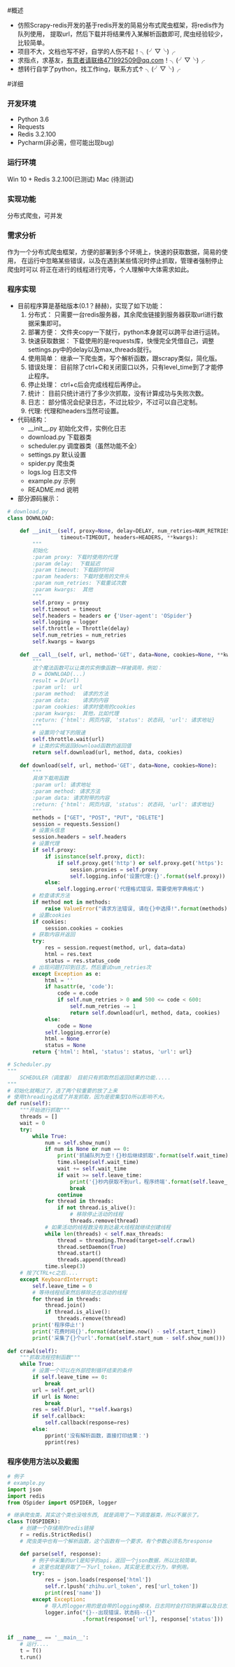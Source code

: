 #概述
* 仿照Scrapy-redis开发的基于redis开发的简易分布式爬虫框架，将redis作为队列使用，
提取url，然后下载并将结果传入某解析函数即可, 爬虫经验较少，比较简单。
* 项目不大，文档也写不好，自学的人伤不起！╮(╯▽╰)╭
* 求指点，求基友，有意者请联络471992509@qq.com！╮(╯▽╰)╭
* 想转行自学了python，找工作ing，联系方式↑ ╮(╯▽╰)╭

#详细

### 开发环境
* Python 3.6
* Requests 
* Redis 3.2.100
* Pycharm(非必需，但可能出现bug)

### 运行环境
Win 10 + Redis 3.2.100(已测试)
Mac (待测试)

### 实现功能
分布式爬虫，可并发

### 需求分析
作为一个分布式爬虫框架，方便的部署到多个环境上，快速的获取数据，简易的使用，
在运行中忽略某些错误，以及在遇到某些情况时停止抓取，管理者强制停止爬虫时可以
将正在进行的线程进行完等，个人理解中大体需求如此。

### 程序实现
* 目前程序算是基础版本(0.1？赫赫)，实现了如下功能：
    1. 分布式： 只需要一台redis服务器，其余爬虫链接到服务器获取url进行数据采集即可。
    2. 部署方便： 文件夹copy一下就行，python本身就可以跨平台进行运转。
    3. 快速获取数据： 下载使用的是requests库，快慢完全凭借自己，调整settings.py中的delay以及max_threads就行。
    4. 使用简单： 继承一下爬虫类，写个解析函数，跟scrapy类似，简化版。
    5. 错误处理： 目前除了ctrl+C和关闭窗口以外，只有level_time到了才能停止程序。
    6. 停止处理： ctrl+c后会完成线程后再停止。
    7. 统计： 目前只统计进行了多少次抓取，没有计算成功与失败次数。
    8. 日志： 部分情况会纪录日志，不过比较少，不过可以自己定制。 
    9. 代理:  代理和headers当然可设置。
* 代码结构：
    * \_\_init__.py   初始化文件，实例化日志
    * download.py     下载器类
    * scheduler.py    调度器类（虽然功能不全）
    * settings.py     默认设置
    * spider.py       爬虫类  
    * logs.log        日志文件
    * example.py      示例
    * README.md       说明
* 部分源码展示：
```python
# download.py
class DOWNLOAD:

    def __init__(self, proxy=None, delay=DELAY, num_retries=NUM_RETRIES,
                 timeout=TIMEOUT, headers=HEADERS, **kwargs):
        """
        初始化
        :param proxy: 下载时使用的代理
        :param delay:  下载延迟
        :param timeout: 下载超时时间
        :param headers: 下载时使用的文件头
        :param num_retries: 下载重试次数
        :param kwargs:  其他
        """
        self.proxy = proxy
        self.timeout = timeout
        self.headers = headers or {'User-agent': 'OSpider'}
        self.logging = logger
        self.throttle = Throttle(delay)
        self.num_retries = num_retries
        self.kwargs = kwargs
    
    def __call__(self, url, method='GET', data=None, cookies=None, **kwargs):
        """
        这个魔法函数可以让类的实例像函数一样被调用，例如：
        D = DOWNLOAD(...)
        result = D(url)
        :param url:  url
        :param method:  请求的方法
        :param data:    请求的内容
        :param cookies: 请求时使用的cookies
        :param kwargs:  其他，比如代理
        :return: {'html': 网页内容, 'status': 状态码, 'url': 请求地址}
        """
        # 设置同个域下的限速
        self.throttle.wait(url)
        # 让类的实例返回download函数的返回值
        return self.download(url, method, data, cookies)
    
    def download(self, url, method='GET', data=None, cookies=None):
        """
        具体下载用函数
        :param url: 请求地址
        :param method: 请求方法
        :param data: 请求附带的内容
        :return: {'html': 网页内容, 'status': 状态码, 'url': 请求地址}
        """
        methods = ["GET", "POST", "PUT", "DELETE"]
        session = requests.Session()
        # 设置头信息
        session.headers = self.headers
        # 设置代理
        if self.proxy:
            if isinstance(self.proxy, dict):
                if self.proxy.get('http') or self.proxy.get('https'):
                    session.proxies = self.proxy
                    self.logging.info('设置代理:{}'.format(self.proxy))
            else:
                self.logging.error('代理格式错误，需要使用字典格式')
        # 检查请求方法
        if method not in methods:
            raise ValueError("请求方法错误, 请在{}中选择!".format(methods))
        # 设置cookies
        if cookies:
            session.cookies = cookies
        # 获取内容并返回
        try:
            res = session.request(method, url, data=data)
            html = res.text
            status = res.status_code
        # 出现问题打印到日志，然后重试num_retries次
        except Exception as e:
            html = ''
            if hasattr(e, 'code'):
                code = e.code
                if self.num_retries > 0 and 500 <= code < 600:
                    self.num_retries -= 1
                    return self.download(url, method, data, cookies)
            else:
                code = None
            self.logging.error(e)
            html = None
            status = None
        return {'html': html, 'status': status, 'url': url}

# Scheduler.py
"""
    SCHEDULER（调度器） 目前只有抓取然后返回结果的功能.....
"""
# 初始化就略过了，选了两个较重要的放了上来
# 使用threading达成了并发抓取，因为是密集型IO所以影响不大。
def run(self):
    """开始进行抓取"""
    threads = []
    wait = 0
    try:
        while True:
            num = self.show_num()
            if num is None or num == 0:
                print('抓捕队列为空！{}秒后继续抓取'.format(self.wait_time))
                time.sleep(self.wait_time)
                wait += self.wait_time
                if wait >= self.leave_time:
                    print('{}秒内获取不到url，程序终端'.format(self.leave_time))
                    break
                continue
            for thread in threads:
                if not thread.is_alive():
                    # 移除停止活动的线程
                    threads.remove(thread)
            # 如果活动的线程数没有到达最大线程就继续创建线程
            while len(threads) < self.max_threads:
                thread = threading.Thread(target=self.crawl)
                thread.setDaemon(True)
                thread.start()
                threads.append(thread)
            time.sleep(3)
    # 按了CTRL+c之后....
    except KeyboardInterrupt:
        self.leave_time = 0
        # 等待线程结束然后移除还在活动的线程
        for thread in threads:
            thread.join()
            if thread.is_alive():
                threads.remove(thread)
        print('程序停止!')
        print('花费时间{}'.format(datetime.now() - self.start_time))
        print('采集了{}个url'.format(self.start_num - self.show_num()))
        
def crawl(self):
    """抓取流程控制函数"""
    while True:
        # 设置一个可以在外部控制循环结束的条件
        if self.leave_time == 0:
            break
        url = self.get_url()
        if url is None:
            break
        res = self.D(url, **self.kwargs)
        if self.callback:
            self.callback(response=res)
        else:
            pprint('没有解析函数，直接打印结果：')
            pprint(res)
```

### 程序使用方法以及截图
```python
# 例子
# example.py
import json
import redis
from OSpider import OSPIDER, logger

# 继承爬虫类，其实这个类也没啥东西, 就是调用了一下调度器类，所以不展示了。
class T(OSPIDER):
    # 创建一个存储用的redis链接
    r = redis.StrictRedis()
    # 爬虫类中也有一个解析函数，这个函数有一个要求，有个参数必须名为response

    def parse(self, response):
        # 例子中采集的url是知乎的api，返回一个json数据，所以比较简单。
        # 这里也就是获取了一下url_token，其实是无意义行为，举例用。
        try:
            res = json.loads(response['html'])
            self.r.lpush('zhihu.url_token', res['url_token'])
            print(res['name'])
        except Exception:
            # 导入的logger用的是自带的logging模块，日志同时会打印到屏幕以及日志文件中去。
            logger.info("{}--出现错误，状态码--{}"
                        .format(response['url'], response['status']))


if __name__ == '__main__':
    # 运行....
    t = T()
    t.run()
```